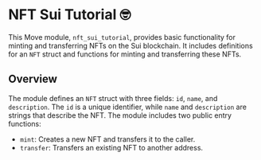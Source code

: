 # NFT Sui Tutorial :nerd_face:

This Move module, `nft_sui_tutorial`, provides basic functionality for minting and transferring NFTs on the Sui blockchain. It includes definitions for an `NFT` struct and functions for minting and transferring these NFTs.

## Overview

The module defines an `NFT` struct with three fields: `id`, `name`, and `description`. The `id` is a unique identifier, while `name` and `description` are strings that describe the NFT. The module includes two public entry functions:

- `mint`: Creates a new NFT and transfers it to the caller.
- `transfer`: Transfers an existing NFT to another address.

